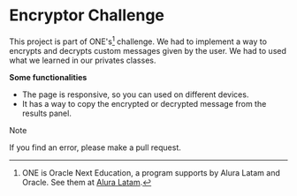 # Encryptor Challenge

This project is part of ONE's[^1] challenge. We had to implement a way to encrypts and decrypts custom messages given by the user. We had to used what we learned in our privates classes.

**Some functionalities**
- The page is responsive, so you can used on different devices.
- It has a way to copy the encrypted or decrypted message from the results panel.


> [!NOTE]
> If you find an error, please make a pull request.

[^1]: ONE is Oracle Next Education, a program supports by Alura Latam and Oracle. See them at [Alura Latam](https://www.aluracursos.com/).
